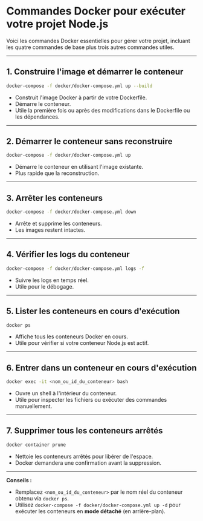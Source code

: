 # Commandes Docker pour exécuter votre projet Node.js

Voici les commandes Docker essentielles pour gérer votre projet, incluant les quatre commandes de base plus trois autres commandes utiles.

---

## 1. Construire l'image et démarrer le conteneur

```bash
docker-compose -f docker/docker-compose.yml up --build
```

* Construit l'image Docker à partir de votre Dockerfile.
* Démarre le conteneur.
* Utile la première fois ou après des modifications dans le Dockerfile ou les dépendances.

---

## 2. Démarrer le conteneur sans reconstruire

```bash
docker-compose -f docker/docker-compose.yml up
```

* Démarre le conteneur en utilisant l'image existante.
* Plus rapide que la reconstruction.

---

## 3. Arrêter les conteneurs

```bash
docker-compose -f docker/docker-compose.yml down
```

* Arrête et supprime les conteneurs.
* Les images restent intactes.

---

## 4. Vérifier les logs du conteneur

```bash
docker-compose -f docker/docker-compose.yml logs -f
```

* Suivre les logs en temps réel.
* Utile pour le débogage.

---

## 5. Lister les conteneurs en cours d'exécution

```bash
docker ps
```

* Affiche tous les conteneurs Docker en cours.
* Utile pour vérifier si votre conteneur Node.js est actif.

---

## 6. Entrer dans un conteneur en cours d'exécution

```bash
docker exec -it <nom_ou_id_du_conteneur> bash
```

* Ouvre un shell à l'intérieur du conteneur.
* Utile pour inspecter les fichiers ou exécuter des commandes manuellement.

---

## 7. Supprimer tous les conteneurs arrêtés

```bash
docker container prune
```

* Nettoie les conteneurs arrêtés pour libérer de l'espace.
* Docker demandera une confirmation avant la suppression.

---

**Conseils :**

* Remplacez `<nom_ou_id_du_conteneur>` par le nom réel du conteneur obtenu via `docker ps`.
* Utilisez `docker-compose -f docker/docker-compose.yml up -d` pour exécuter les conteneurs en **mode détaché** (en arrière-plan).

